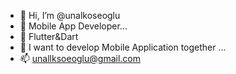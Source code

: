 - 👋 Hi, I’m @unalkoseoglu
- 👀  Mobile App Developer...
- 🌱  Flutter&Dart
- 💞️ I want to develop Mobile Application together ...
- 📫 unallksoeoglu@gmail.com

<!---
unalkoseoglu/unalkoseoglu is a ✨ special ✨ repository because its `README.md` (this file) appears on your GitHub profile.
You can click the Preview link to take a look at your changes.
--->
